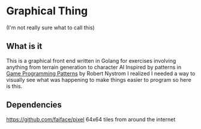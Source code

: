 # Graphical Thing
(I'm not really sure what to call this)

## What is it
This is a graphical front end written in Golang for exercises involving anything from terrain generation to character AI
Inspired by patterns in [Game Programming Patterns](https://gameprogrammingpatterns.com/) by Robert Nystrom
I realized I needed a way to visually see what was happening to make things easier to program so here is this.


## Dependencies
https://github.com/faiface/pixel
64x64 tiles from around the internet

